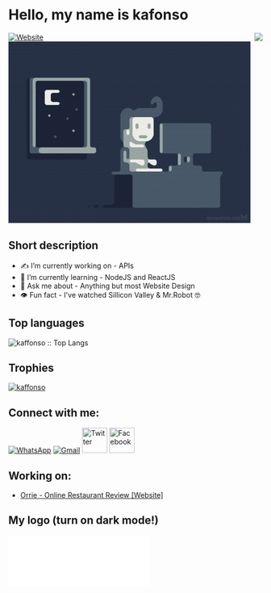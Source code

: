 # Hello, my name is kafonso 
[![Website](https://img.shields.io/badge/Informatic--&--Telecomunication--Engineering--Student-UTA-blue?style=for-the-badge&logo=github)](https://google.com)
<img src="https://komarev.com/ghpvc/?username=kaffonso&color=orange&label=Views&style=flat-square" align="right"/>
![prog](https://github.com/kaffonso/kaffonso/blob/main/prog.gif)

## Short description
- ✍️ I’m currently working on - APIs
- 📓 I’m currently learning - NodeJS and ReactJS
- 💬 Ask me about - Anything but most Website Design
- 👁 Fun fact - I've watched Sillicon Valley & Mr.Robot 🤓

## Top languages

<p align="left"><img src="https://github-readme-stats.vercel.app/api/top-langs/?username=kaffonso&langs_count=10&theme=tokyonight&layout=compact" alt="kaffonso :: Top Langs" /></p>

## Trophies

<p align="left"> <a href="https://github.com/ryo-ma/github-profile-trophy"><img src="https://github-profile-trophy.vercel.app/?username=kaffonso" alt="kaffonso" /></a> </p>

## Connect with me:
<p align="left">
     <a href="https://wa.me/+2386977491"><img alt="WhatsApp" title="WhatsApp" src="https://www.vectorlogo.zone/logos/whatsapp/whatsapp-tile.svg"   width="50" height="50" /></a>
     <a href="mailto:kafonso.dev@gmail.com"><img alt="Gmail" title="Gmail" src="https://www.vectorlogo.zone/logos/gmail/gmail-tile.svg"   width="50" height="50" /></a>
     <a href="https://twitter.com/itskafonso"><img title="Twitter" src="https://www.vectorlogo.zone/logos/twitter/twitter-tile.svg"   width="50" height="50" /></a>
     <a href="https://www.facebook.com/kenny.afonso/"><img title="Facebook" src="https://www.vectorlogo.zone/logos/facebook/facebook-tile.svg"   width="50" height="50" /></a>
</p>

<!-- Optional if you have blogs -->
##   Working on:
- [Orrie - Online Restaurant Review [Website]](https://orrie.vercel.app)
<!-- BLOG-POST-LIST:START -->
<!-- BLOG-POST-LIST:END -->

## My logo (turn on dark mode!)
![img](https://github.com/kaffonso/kaffonso/blob/main/Small%20curve.png)

